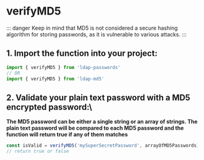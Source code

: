 # verifyMD5

::: danger
Keep in mind that MD5 is not considered a secure hashing algorithm for storing passwords, as it is vulnerable to various attacks.
:::

## 1. Import the function into your project:
```ts
import { verifyMD5 } from 'ldap-passwords'
// OR
import { verifyMD5 } from 'ldap-md5'
```

## 2. Validate your plain text password with a MD5 encrypted password:\
**The MD5 password can be either a single string or an array of strings. The plain text password will be compared to each MD5 password and the function will return true if any of them matches**
```ts
const isValid = verifyMD5('mySuperSecretPassword', arrayOfMD5Passwords)
// return true or false
```
